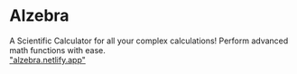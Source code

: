 # Alzebra
A Scientific Calculator for all your complex calculations! Perform advanced math functions with ease.<br>
["alzebra.netlify.app"](alzebra.netlify.app)
